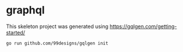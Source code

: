 # graphql

This skeleton project was generated using https://gqlgen.com/getting-started/

```shell
go run github.com/99designs/gqlgen init
``` 
